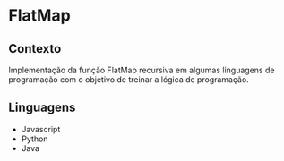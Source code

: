 # FlatMap

## Contexto 

Implementação da função FlatMap recursiva em algumas linguagens de programação com o objetivo de treinar a lógica de programação.

## Linguagens
 - Javascript
 - Python
 - Java